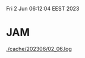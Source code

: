 Fri  2 Jun 06:12:04 EEST 2023
# JAM
<a href='./cache/202306/02_06.log'>./cache/202306/02_06.log</a>
